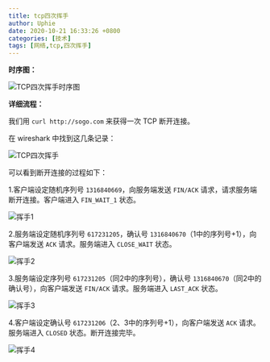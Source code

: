 ```yaml
---
title: tcp四次挥手
author: Uphie
date: 2020-10-21 16:33:26 +0800
categories: [技术]
tags: [网络,tcp,四次挥手]
---
```


**时序图：**

![TCP四次挥手时序图](https://ss0.bdstatic.com/70cFuHSh_Q1YnxGkpoWK1HF6hhy/it/u=4017754354,4141332862&fm=26&gp=0.jpg)


**详细流程：**

我们用 `curl http://sogo.com` 来获得一次 TCP 断开连接。

在 wireshark 中找到这几条记录：

![TCP四次挥手](https://s1.ax1x.com/2020/10/21/BPe0H0.png)

可以看到断开连接的过程如下：

1.客户端设定随机序列号 `1316840669`，向服务端发送 `FIN/ACK` 请求，请求服务端断开连接。客户端进入 `FIN_WAIT_1` 状态。

![挥手1](https://s1.ax1x.com/2020/10/21/BPmivj.png)

2.服务端设定随机序列号 `617231205`，确认号 `1316840670`（1中的序列号+1），向客户端发送 `ACK` 请求。服务端进入 `CLOSE_WAIT` 状态。

![挥手2](https://s1.ax1x.com/2020/10/21/BPmkKs.png)

3.服务端设定序列号 `617231205`（同2中的序列号），确认号 `1316840670`（同2中的确认号），向客户端发送 `FIN/ACK` 请求。服务端进入 `LAST_ACK` 状态。

![挥手3](https://s1.ax1x.com/2020/10/21/BPmP2Q.png)

4.客户端设定确认号 `617231206`（2、3中的序列号+1），向客户端发送 `ACK` 请求。服务端进入 `CLOSED` 状态。断开连接完毕。

![挥手4](https://s1.ax1x.com/2020/10/21/BPmC8g.png)
